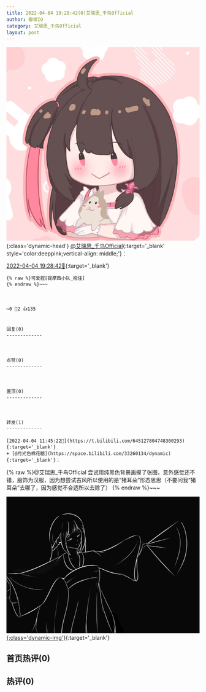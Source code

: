 ```yaml
---
title: 2022-04-04 19:28:42(0)艾瑞思_千鸟Official
author: 御坂IO
category: 艾瑞思_千鸟Official
layout: post
---
```


![img](/images/7e08840c56f251de28bdf766b647bd5fe9a5d50a.jpg){:class='dynamic-head'}
[@艾瑞思_千鸟Official](https://space.bilibili.com/1090010845/dynamic){:target='_blank' style='color:deeppink;vertical-align: middle;'}：

[2022-04-04 19:28:42🔗](https://t.bilibili.com/645247204845420563){:target='_blank'}

~~~
{% raw %}可爱捏[提摩西小队_抱住]
{% endraw %}~~~



↪️0 💬2 👍135


回复(0)
-------------



点赞(0)
-------------



置顶(0)
-------------



转发(1)
-------------

[2022-04-04 11:45:22🔗](https://t.bilibili.com/645127804748300293){:target='_blank'}
+ [@月光色棉花糖](https://space.bilibili.com/33260134/dynamic){:target='_blank'}：
~~~
{% raw %}@艾瑞思_千鸟Official 尝试用纯黑色背景画摸了张图，意外感觉还不错，服饰为汉服，因为想尝试古风所以使用的是“猪耳朵”形态思思（不要问我“猪耳朵”去哪了，因为感觉不合适所以去除了）
{% endraw %}~~~


[![img](/images/41a0335b28461083e356314938086e9118dbb45b.jpg){:class='dynamic-img'}](/images/41a0335b28461083e356314938086e9118dbb45b.jpg){:target='_blank'}




首页热评(0)
-------------



热评(0)
-------------



